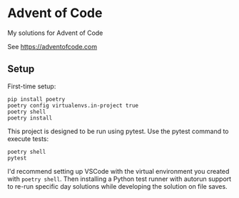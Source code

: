 # Advent of Code

My solutions for Advent of Code

See https://adventofcode.com

## Setup

First-time setup:
```
pip install poetry
poetry config virtualenvs.in-project true
poetry shell
poetry install
```

This project is designed to be run using pytest. Use the pytest command to execute tests:
```
poetry shell
pytest
```

I'd recommend setting up VSCode with the virtual environment you created with `poetry shell`.
Then installing a Python test runner with autorun support to re-run specific day solutions
while developing the solution on file saves.